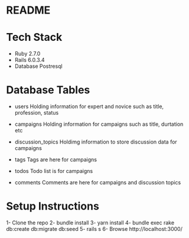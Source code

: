 # README

# Tech Stack
  - Ruby 2.7.0
  - Rails 6.0.3.4
  - Database Postresql

# Database Tables
  - users
    Holding information for expert and novice such as title, profession, status

  - campaigns
    Holding information for campaigns such as title, durtation etc

  - discussion_topics
    Holdimg information to store discussion data for campaigns

  - tags
    Tags are here for campaigns

  - todos
    Todo list is for campaigns

  - comments
    Comments are here for campaigns and discussion topics

# Setup Instructions
  1- Clone the repo
  2- bundle install
  3- yarn install
  4- bundle exec rake db:create db:migrate db:seed
  5- rails s
  6- Browse http://localhost:3000/